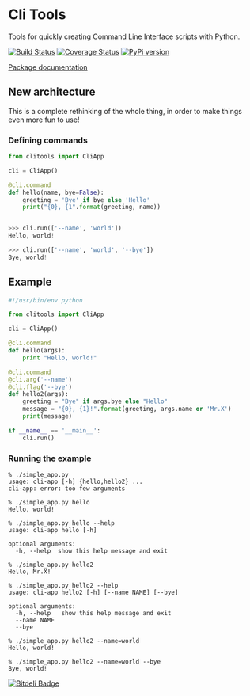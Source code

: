 # Cli Tools

Tools for quickly creating Command Line Interface scripts with Python.

[![Build Status](https://travis-ci.org/rshk/clitools.png)](https://travis-ci.org/rshk/clitools)
[![Coverage Status](https://coveralls.io/repos/rshk/clitools/badge.png)](https://coveralls.io/r/rshk/clitools)
[![PyPi version](https://pypip.in/v/clitools/badge.png)](https://crate.io/packages/clitools/)


[Package documentation](http://rshk.github.io/clitools/)


## New architecture

This is a complete rethinking of the whole thing, in order to make things
even more fun to use!


### Defining commands

```python
from clitools import CliApp

cli = CliApp()

@cli.command
def hello(name, bye=False):
	greeting = 'Bye' if bye else 'Hello'
    print("{0}, {1".format(greeting, name))


>>> cli.run(['--name', 'world'])
Hello, world!

>>> cli.run(['--name', 'world', '--bye'])
Bye, world!
```







## Example

```python
#!/usr/bin/env python

from clitools import CliApp

cli = CliApp()

@cli.command
def hello(args):
    print "Hello, world!"

@cli.command
@cli.arg('--name')
@cli.flag('--bye')
def hello2(args):
    greeting = "Bye" if args.bye else "Hello"
    message = "{0}, {1}!".format(greeting, args.name or 'Mr.X')
    print(message)

if __name__ == '__main__':
    cli.run()
```

### Running the example

```console
% ./simple_app.py
usage: cli-app [-h] {hello,hello2} ...
cli-app: error: too few arguments

% ./simple_app.py hello
Hello, world!

% ./simple_app.py hello --help
usage: cli-app hello [-h]

optional arguments:
  -h, --help  show this help message and exit

% ./simple_app.py hello2
Hello, Mr.X!

% ./simple_app.py hello2 --help
usage: cli-app hello2 [-h] [--name NAME] [--bye]

optional arguments:
  -h, --help   show this help message and exit
  --name NAME
  --bye

% ./simple_app.py hello2 --name=world
Hello, world!

% ./simple_app.py hello2 --name=world --bye
Bye, world!
```


[![Bitdeli Badge](https://d2weczhvl823v0.cloudfront.net/rshk/clitools/trend.png)](https://bitdeli.com/free "Bitdeli Badge")

